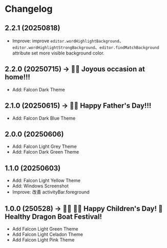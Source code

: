 # Changelog

## 2.2.1 (20250818)

- Improve: improve `editor.wordHighlightBackground`、`editor.wordHighlightStrongBackground`、`editor.findMatchBackground` attribute set more visible background color.

## 2.2.0 (20250715) → 👦🏻 Joyous occasion at home!!!

- Add: Falcon Dark Theme

## 2.1.0 (20250615) → 👦🏻 Happy Father's Day!!!

- Add: Falcon Dark Blue Theme

## 2.0.0 (20250606)

- Add: Falcon Light Grey Theme
- Add: Falcon Dark Green Theme

## 1.1.0 (20250603)

- Add: Falcon Light Yellow Theme
- Add: Windows Screenshot
- Improve: 改善 activityBar.foreground

## 1.0.0 (250528) → 👦🏻 👧🏻 Happy Children's Day! 🐲 Healthy Dragon Boat Festival!

- Add Falcon Light Green Theme
- Add Falcon Light Celadon Theme
- Add Falcon Light Pink Theme